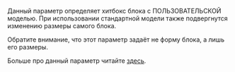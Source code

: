 Данный параметр определяет хитбокс блока с ПОЛЬЗОВАТЕЛЬСКОЙ моделью. При использовании стандартной модели также подвергнутся изменению размеры самого блока.

Обратите внимание, что этот параметр задаёт не форму блока, а лишь его размеры.

Больше про данный параметр читайте [здесь](https://mcreator.net/wiki/block-dimensions-and-bonding-box).